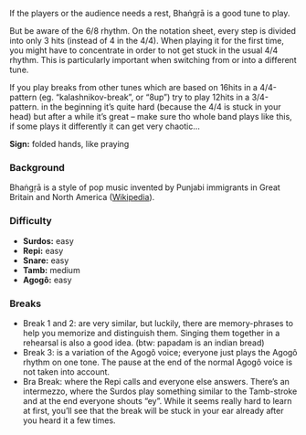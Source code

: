 If the players or the audience needs a rest, Bhaṅgṛā is a good tune to play.

But be aware of the 6/8 rhythm. On the notation sheet, every step is divided into only 3 hits (instead of 4 in the 4/4).
When playing it for the first time, you might have to concentrate in order to not get stuck in the usual 4/4 rhythm.
This is particularly important when switching from or into a different tune.

If you play breaks from other tunes which are based on 16hits in a 4/4-pattern (eg. “kalashnikov-break”, or “8up”) try
to play 12hits in a 3/4-pattern. in the beginning it’s quite hard (because the 4/4 is stuck in your head) but after a
while it’s great – make sure tho whole band plays like this, if some plays it differently it can get very chaotic…

**Sign:** folded hands, like praying

### Background

Bhaṅgṛā is a style of pop music invented by Punjabi immigrants in Great Britain and North America
([Wikipedia](https://en.wikipedia.org/wiki/Bhangra_(music))).

### Difficulty

* **Surdos:** easy
* **Repi:** easy
* **Snare:** easy
* **Tamb:** medium
* **Agogô:** easy

### Breaks

* Break 1 and 2: are very similar, but luckily, there are memory-phrases to help you memorize and distinguish them.
  Singing them together in a rehearsal is also a good idea. (btw: papadam is an indian bread)
* Break 3: is a variation of the Agogô voice; everyone just plays the Agogô rhythm on one tone. The pause at the end
  of the normal Agogô voice is not taken into account.
* Bra Break: where the Repi calls and everyone else answers. There’s an intermezzo, where the Surdos play something
  similar to the Tamb-stroke and at the end everyone shouts “ey”. While it seems really hard to learn at first, you’ll
  see that the break will be stuck in your ear already after you heard it a few times.